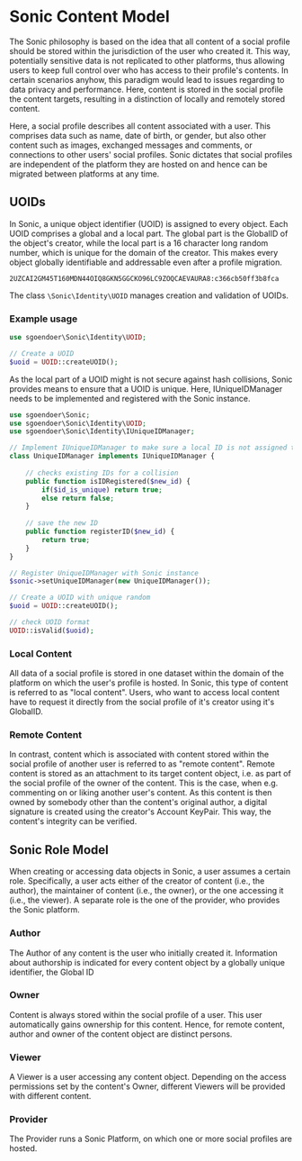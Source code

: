 # Sonic Content Model

The Sonic philosophy is based on the idea that all content of a social profile should be stored within the jurisdiction of the user who created it. This way, potentially sensitive data is not replicated to other platforms, thus allowing users to keep full control over who has access to their profile's contents. In certain scenarios anyhow, this paradigm would lead to issues regarding to data privacy and performance. Here, content is stored in the social profile the content targets, resulting in a distinction of locally and remotely stored content.

Here, a social profile describes all content associated with a user. This comprises data such as name, date of birth, or gender, but also other content such as images, exchanged messages and comments, or connections to other users' social profiles. Sonic dictates that social profiles are independent of the platform they are hosted on and hence can be migrated between platforms at any time.

## UOIDs

In Sonic, a unique object identifier (UOID) is assigned to every object. Each UOID comprises a global and a local part. The global part is the GlobalID of the object's creator, while the local part is a 16 character long random number, which is unique for the domain of the creator. This makes every object globally identifiable and addressable even after a profile migration.

	2UZCAI2GM45T160MDN44OIQ8GKN5GGCKO96LC9ZOQCAEVAURA8:c366cb50ff3b8fca

The class ```\Sonic\Identity\UOID``` manages creation and validation of UOIDs.

### Example usage

```php
use sgoendoer\Sonic\Identity\UOID;

// Create a UOID
$uoid = UOID::createUOID();
```

As the local part of a UOID might is not secure against hash collisions, Sonic provides means to ensure that a UOID is unique. Here, IUniqueIDManager needs to be implemented and registered with the Sonic instance.

```php
use sgoendoer\Sonic;
use sgoendoer\Sonic\Identity\UOID;
use sgoendoer\Sonic\Identity\IUniqueIDManager;

// Implement IUniqueIDManager to make sure a local ID is not assigned twice
class UniqueIDManager implements IUniqueIDManager {
	
	// checks existing IDs for a collision
	public function isIDRegistered($new_id) {
		if($id_is_unique) return true;
		else return false;
	}
	
	// save the new ID
	public function registerID($new_id) {
		return true;
	}
}

// Register UniqueIDManager with Sonic instance
$sonic->setUniqueIDManager(new UniqueIDManager());

// Create a UOID with unique random
$uoid = UOID::createUOID();

// check UOID format
UOID::isValid($uoid);
```

### Local Content

All data of a social profile is stored in one dataset within the domain of the platform on which the user's profile is hosted. In Sonic, this type of content is referred to as "local content". Users, who want to access local content have to request it directly from the social profile of it's creator using it's GlobalID.

### Remote Content

In contrast, content which is associated with content stored within the social profile of another user is referred to as "remote content". Remote content is stored as an attachment to its target content object, i.e. as part of the social profile of the owner of the content. This is the case, when e.g. commenting on or liking another user's content.
As this content is then owned by somebody other than the content's original author, a digital signature is created using the creator's Account KeyPair. This way, the content's integrity can be verified.

## Sonic Role Model

When creating or accessing data objects in Sonic, a user assumes a certain role. Specifically, a user acts either of the creator of content (i.e., the author), the maintainer of content (i.e., the owner), or the one accessing it (i.e., the viewer). A separate role is the one of the provider, who provides the Sonic platform.

### Author

The Author of any content is the user who initially created it. Information about authorship is indicated for every content object by a globally unique identifier, the Global ID

### Owner

Content is always stored within the social profile of a user. This user automatically gains ownership for this content. Hence, for remote content, author and owner of the content object are distinct persons.

### Viewer

A Viewer is a user accessing any content object. Depending on the access permissions set by the content's Owner, different Viewers will be provided with different content.

### Provider

The Provider runs a Sonic Platform, on which one or more social profiles are hosted.
